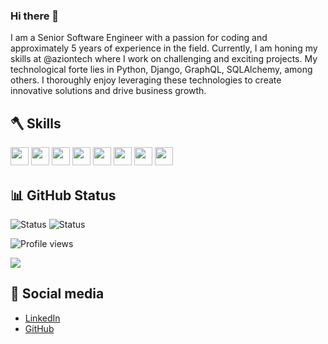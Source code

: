 ### Hi there 👋
I am a Senior Software Engineer with a passion for coding and approximately 5 years of experience in the field. Currently, I am honing my skills at @aziontech where I work on challenging and exciting projects. My technological forte lies in Python, Django, GraphQL, SQLAlchemy, among others. I thoroughly enjoy leveraging these technologies to create innovative solutions and drive business growth.

## 🪓 Skills
<p>
<img src="https://img.shields.io/badge/python-3670A0?style=for-the-badge&logo=python&logoColor=ffdd54" style="margin-bottom: 4px;" height="29px">
<img src="https://img.shields.io/badge/django-092E20?style=for-the-badge&logo=django&logoColor=ffdd54" style="margin-bottom: 4px;" height="29px">
<img src="https://img.shields.io/badge/sql-035BFF?style=for-the-badge&logo=sql&logoColor=ffdd54" style="margin-bottom: 4px;" height="29px">
<img src="https://img.shields.io/badge/sqlalchemy-DA2A2A?style=for-the-badge&logo=sqlalchemy&logoColor=000" style="margin-bottom: 4px;" height="29px">
<img src="https://img.shields.io/badge/graphql-E535AB?style=for-the-badge&logo=graphql&logoColor=fffff" style="margin-bottom: 4px;" height="29px">
<img src="https://img.shields.io/badge/docker-0DB7ED?style=for-the-badge&logo=docker&logoColor=white" style="margin-bottom: 4px;" height="29px">
<img src="https://img.shields.io/badge/kubernetes-3970E4?style=for-the-badge&logo=kubernetes&logoColor=white" style="margin-bottom: 4px;" height="29px">
<img src="https://img.shields.io/badge/git-%23F05033.svg?style=for-the-badge&logo=git&logoColor=white" style="margin-bottom: 4px;" height="29px">
</p>

## 📊 GitHub Status
![Status](https://img.shields.io/github/followers/LucasGeneroso?style=social) ![Status](https://img.shields.io/github/stars/LucasGeneroso?style=social) <p align="left"> <img src="https://komarev.com/ghpvc/?username=LucasGeneroso&color=green" alt="Profile views"/> </p>

<p><img src="https://github-readme-stats.vercel.app/api/top-langs/?username=LucasGeneroso&layout=compact"><p>

## 📲 Social media
- [LinkedIn](https://www.linkedin.com/in/lucas-generoso-531191193/)
- [GitHub](https://github.com/LucasGeneroso)
